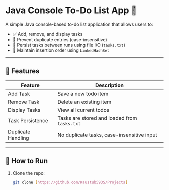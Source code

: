 # Java Console To-Do List App 📝

A simple Java console-based to-do list application that allows users to:

- ✅ Add, remove, and display tasks
- 🧠 Prevent duplicate entries (case-insensitive)
- 💾 Persist tasks between runs using file I/O (`tasks.txt`)
- 🔄 Maintain insertion order using `LinkedHashSet`

---

## 🚀 Features

| Feature             | Description |
|---------------------|-------------|
| Add Task            | Save a new todo item |
| Remove Task         | Delete an existing item |
| Display Tasks       | View all current todos |
| Task Persistence    | Tasks are stored and loaded from `tasks.txt` |
| Duplicate Handling  | No duplicate tasks, case-insensitive input |

---

## 🧠 How to Run

1. Clone the repo:
   ```bash
   git clone [https://github.com/Kaustub593S/Projects]
